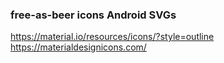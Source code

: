 ### free-as-beer icons Android SVGs
https://material.io/resources/icons/?style=outline
https://materialdesignicons.com/
